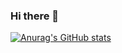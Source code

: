 ### Hi there 👋


[![Anurag's GitHub stats](https://github-readme-stats.vercel.app/api?username=AndersHaroldson)](https://github.com/anuraghazra/github-readme-stats)










<!--
**AndersHaroldson/AndersHaroldson** is a ✨ _special_ ✨ repository because its `README.md` (this file) appears on your GitHub profile.

Here are some ideas to get you started:

- 🔭 I’m currently working on ...
- 🌱 I’m currently learning ...
- 👯 I’m looking to collaborate on ...
- 🤔 I’m looking for help with ...
- 💬 Ask me about ...
- 📫 How to reach me: ...
- 😄 Pronouns: ...
- ⚡ Fun fact: ...
-->
